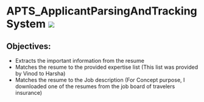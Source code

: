 # APTS_ApplicantParsingAndTrackingSystem ![](https://img.shields.io/badge/Harsha-Karpurapu-brightgreen.svg?colorB=ff0000)

## Objectives: 
- Extracts the important information from the resume
- Matches the resume to the provided expertise list (This list was provided by Vinod to Harsha)
- Matches the resume to the Job description (For Concept purpose, I downloaded one of the resumes from the job board of travelers insurance)

